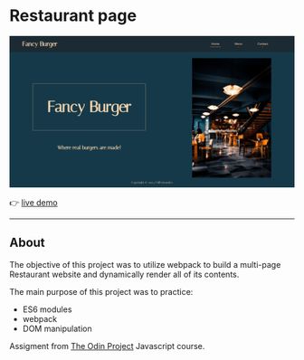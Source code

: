 # Restaurant page

![](restaurant-screenshot.png "")


:point_right: [live demo](https://cmfernandes.github.io/restaurant-page/) 

---


## About
The objective of this project was to utilize webpack to build a multi-page Restaurant website and dynamically render all of its contents.

The main purpose of this project was to practice:
- ES6 modules
- webpack
- DOM manipulation


Assigment from [The Odin Project](https://www.theodinproject.com/lessons/node-path-javascript-restaurant-page#project-solution) Javascript course.